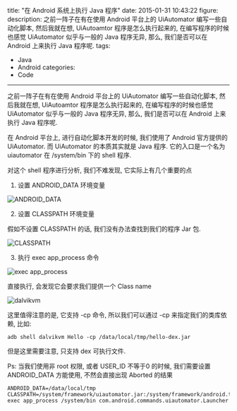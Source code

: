 title: "在 Android 系统上执行 Java 程序"
date: 2015-01-31 10:43:22
figure:
description: 之前一阵子在有在使用 Android 平台上的 UiAutomator 编写一些自动化脚本, 然后我就在想, UiAutoamtor 程序是怎么执行起来的, 在编写程序的时候也感觉 UiAutomator 似乎与一般的 Java 程序无异, 那么, 我们是否可以在 Android 上来执行 Java 程序呢.
tags:
- Java
- Android
categories:
- Code
---


之前一阵子在有在使用 Android 平台上的 UiAutomator 编写一些自动化脚本, 然后我就在想, UiAutoamtor 程序是怎么执行起来的, 在编写程序的时候也感觉 UiAutomator 似乎与一般的 Java 程序无异, 那么, 我们是否可以在 Android 上来执行 Java 程序呢.

在 Android 平台上, 进行自动化脚本开发的时候, 我们使用了 Android 官方提供的 UiAutomator. 而 UiAutomator 的本质其实就是 Java 程序. 它的入口是一个名为 uiautomator 在 /system/bin 下的 shell 程序.

对这个 shell 程序进行分析, 我们不难发现, 它实际上有几个重要的点

1. 设置 ANDROID_DATA 环境变量

![ANDROID_DATA](http://7xirxu.com1.z0.glb.clouddn.com/2015/01/ANDROID_DATA.png)

2. 设置 CLASSPATH 环境变量

假如不设置 CLASSPATH 的话, 我们没有办法查找到我们的程序 Jar 包.

![CLASSPATH](http://7xirxu.com1.z0.glb.clouddn.com/2015/01/CLASSPATH.png)

3. 执行 exec app_process 命令

![exec app_process](http://7xirxu.com1.z0.glb.clouddn.com/2015/01/app_process.png)

直接执行, 会发现它会要求我们提供一个 Class name

![dalvikvm](http://7xirxu.com1.z0.glb.clouddn.com/2015/01/dalvikvm.png)

这里值得注意的是, 它支持 -cp 命令, 所以我们可以通过 -cp 来指定我们的类库依赖, 比如:

    adb shell dalvikvm Hello -cp /data/local/tmp/hello-dex.jar

但是这里需要注意, 只支持 dex 可执行文件.

Ps: 当我们使用非 root 权限, 或者 USER_ID 不等于0 的时候, 我们需要设置 ANDROID_DATA 方能使用, 不然会直接出现 Aborted 的结果

    ANDROID_DATA=/data/local/tmp CLASSPATH=/system/framework/uiautomator.jar:/system/framework/android.test.runner.jar exec app_process /system/bin com.android.commands.uiautomator.Launcher
